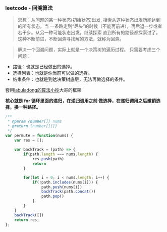 ### leetcode - 回溯算法
> 思想：从问题的某一种状态(初始状态)出发, 搜索从这种状态出发所能达到的所有状态，当 一条路走到“尽头”的时候（不能再前进），再后退一步或者若干步。从另一种可能状态出发，继续探索 直到所有的路径都探索过了。这种不断前进，不断回溯寻找解的方法，就称为回溯。

> 解决一个回溯问题，实际上就是一个决策树的遍历过程。 只需要考虑三个问题：
- 路径：也就是已经做出的选择。
- 选择列表：也就是你当前可以做的选择。
- 结束条件：也就是到达决策树底层，无法再做选择的条件。

套用[labuladong的算法小抄](https://labuladong.gitbook.io/algo/suan-fa-si-wei-xi-lie/3.1-hui-su-suan-fa-dfs-suan-fa-pian/hui-su-suan-fa-xiang-jie-xiu-ding-ban)大哥的框架

**核心就是 for 循环里面的递归，在递归调用之前 做选择，在递归调用之后撤销选择，换一种路径。**

<!-- leetcode 46全排列 -->
```javascript
/**
 * @param {number[]} nums
 * @return {number[][]}
 */
var permute = function(nums) {
    var res = [];
    
    var backTrack = (path) => {
        if(path.length === nums.length) {
            res.push(path)
            return
        }

        for(let i = 0; i < nums.length; i++) {
            if(!path.includes(nums[i])) {
                path.push(nums[i])
                backTrack(path.concat())
                path.pop()
            }
        }
    }
    backTrack([])
    return res;
};
```